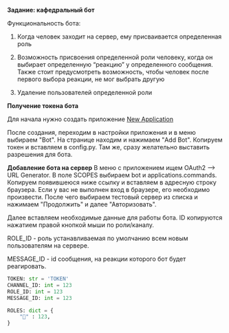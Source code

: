 **Задание: кафедральный бот**

Функциональность бота:

1. Когда человек заходит на сервер, ему присваивается определенная роль

2. Возможность присвоения определенной роли человеку, когда он выбирает определенную “реакцию” у определенного сообщения. Также стоит предусмотреть возможность, чтобы человек после первого выбора реакции, не мог выбрать другую

3. Удаление пользователей определенной роли


**Получение токена бота**

Для начала нужно создать приложение [New Application](https://discord.com/developers/applications/)

После создания, переходим в настройки приложения и в меню выбираем "Bot". На странице находим и нажимаем "Add Bot". Копируем токен и вставляем в config.py.
Там же, сразу желательно выставить разрешения для бота.

**Добавление бота на сервер**
В меню с приложением ищем OAuth2 –> URL Generator. В поле SCOPES выбираем bot и applications.commands. 
Копируем появившеюся ниже ссылку и вставляем в адресную строку браузера. 
Если у вас не выполнен вход в браузере, его необходимо произвести.
После чего выбираем тестовый сервер из списка и нажимаем "Продолжить" и далее "Авторизовать".

Далее вставляем необходимые данные для работы бота. ID копируются нажатием правой кнопкой мыши по роли/каналу.

ROLE_ID - роль устанавливаемая по умолчанию всем новым пользователям на сервере.

MESSAGE_ID - id сообщения, на реакции которого бот будет реагировать.
```python 
TOKEN: str = 'TOKEN'
CHANNEL_ID: int = 123
ROLE_ID: int = 123
MESSAGE_ID: int = 123

ROLES: dict = {
    "🙂" : 123,
}
```
